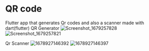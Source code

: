 # QR code

Flutter app that generates Qr codes and also a scanner
made with dart(flutter)
QR Generator
![Screenshot_1679257828](https://user-images.githubusercontent.com/66890167/226207236-b257b02f-8c2d-499d-b955-eb0ea0014f0e.png)
![Screenshot_1679257821](https://user-images.githubusercontent.com/66890167/226207232-8be13755-3b79-493c-af82-a9e1c55f4e9c.png)



Qr Scanner
![1678927146392](https://user-images.githubusercontent.com/66890167/225479830-28c08a58-3b7c-4e54-ba37-c74484f44439.jpg)
![1678927146397](https://user-images.githubusercontent.com/66890167/225479840-7beebc37-8612-4239-96b3-a7b76800fc02.jpg)
